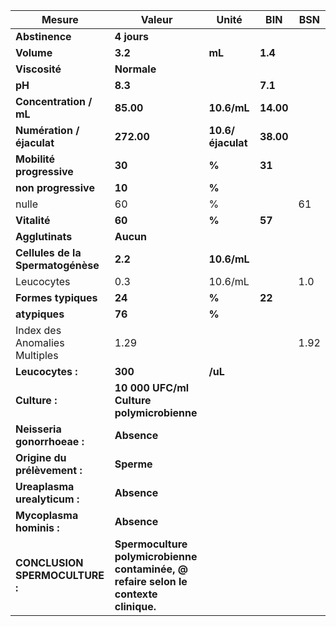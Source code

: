 |              Mesure             |                                       Valeur                                      |      Unité      |   BIN   | BSN|
|---------------------------------|-----------------------------------------------------------------------------------|-----------------|---------|----|
|          **Abstinence**         |                                    **4 jours**                                    |                 |         |    |
|            **Volume**           |                                      **3.2**                                      |      **mL**     | **1.4** |    |
|          **Viscosité**          |                                    **Normale**                                    |                 |         |    |
|              **pH**             |                                      **8.3**                                      |                 | **7.1** |    |
|      **Concentration / mL**     |                                     **85.00**                                     |   **10.6/mL**   |**14.00**|    |
|    **Numération / éjaculat**    |                                     **272.00**                                    |**10.6/éjaculat**|**38.00**|    |
|     **Mobilité progressive**    |                                       **30**                                      |      **%**      |  **31** |    |
|       **non progressive**       |                                       **10**                                      |      **%**      |         |    |
|              nulle              |                                         60                                        |        %        |         | 61 |
|           **Vitalité**          |                                       **60**                                      |      **%**      |  **57** |    |
|         **Agglutinats**         |                                     **Aucun**                                     |                 |         |    |
|**Cellules de la Spermatogénèse**|                                      **2.2**                                      |   **10.6/mL**   |         |    |
|            Leucocytes           |                                        0.3                                        |     10.6/mL     |         | 1.0|
|       **Formes typiques**       |                                       **24**                                      |      **%**      |  **22** |    |
|          **atypiques**          |                                       **76**                                      |      **%**      |         |    |
|  Index des Anomalies Multiples  |                                        1.29                                       |                 |         |1.92|
|         **Leucocytes :**        |                                      **300**                                      |     **/uL**     |         |    |
|          **Culture :**          |                     **10 000 UFC/ml Culture polymicrobienne**                     |                 |         |    |
|   **Neisseria gonorrhoeae :**   |                                    **Absence**                                    |                 |         |    |
|   **Origine du prélèvement :**  |                                     **Sperme**                                    |                 |         |    |
|   **Ureaplasma urealyticum :**  |                                    **Absence**                                    |                 |         |    |
|     **Mycoplasma hominis :**    |                                    **Absence**                                    |                 |         |    |
|  **CONCLUSION SPERMOCULTURE :** |**Spermoculture polymicrobienne contaminée, @ refaire selon le contexte clinique.**|                 |         |    |